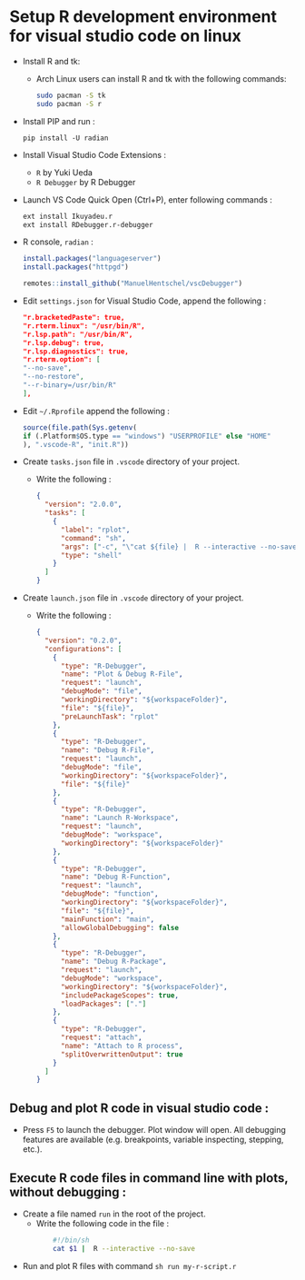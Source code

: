 # Setup R development environment for visual studio code on linux

- Install R and tk:

  - Arch Linux users can install R and tk with the following commands:

    ```sh
    sudo pacman -S tk
    sudo pacman -S r
    ```

- Install PIP and run :

  ```
  pip install -U radian
  ```

- Install Visual Studio Code Extensions :

  - `R` by Yuki Ueda
  - `R Debugger` by R Debugger

- Launch VS Code Quick Open (Ctrl+P), enter following commands :

  ```sh
  ext install Ikuyadeu.r
  ext install RDebugger.r-debugger
  ```

- R console, `radian` :

  ```R
  install.packages("languageserver")
  install.packages("httpgd")

  remotes::install_github("ManuelHentschel/vscDebugger")

  ```

- Edit `settings.json` for Visual Studio Code, append the following :

  ```json
  "r.bracketedPaste": true,
  "r.rterm.linux": "/usr/bin/R",
  "r.lsp.path": "/usr/bin/R",
  "r.lsp.debug": true,
  "r.lsp.diagnostics": true,
  "r.rterm.option": [
  "--no-save",
  "--no-restore",
  "--r-binary=/usr/bin/R"
  ],
  ```

- Edit `~/.Rprofile` append the following :

  ```r
  source(file.path(Sys.getenv(
  if (.Platform$OS.type == "windows") "USERPROFILE" else "HOME"
  ), ".vscode-R", "init.R"))
  ```

- Create `tasks.json` file in `.vscode` directory of your project.

  - Write the following :

    ```json
    {
      "version": "2.0.0",
      "tasks": [
        {
          "label": "rplot",
          "command": "sh",
          "args": ["-c", "\"cat ${file} |  R --interactive --no-save\""],
          "type": "shell"
        }
      ]
    }
    ```

- Create `launch.json` file in `.vscode` directory of your project.

  - Write the following :

    ```json
    {
      "version": "0.2.0",
      "configurations": [
        {
          "type": "R-Debugger",
          "name": "Plot & Debug R-File",
          "request": "launch",
          "debugMode": "file",
          "workingDirectory": "${workspaceFolder}",
          "file": "${file}",
          "preLaunchTask": "rplot"
        },
        {
          "type": "R-Debugger",
          "name": "Debug R-File",
          "request": "launch",
          "debugMode": "file",
          "workingDirectory": "${workspaceFolder}",
          "file": "${file}"
        },
        {
          "type": "R-Debugger",
          "name": "Launch R-Workspace",
          "request": "launch",
          "debugMode": "workspace",
          "workingDirectory": "${workspaceFolder}"
        },
        {
          "type": "R-Debugger",
          "name": "Debug R-Function",
          "request": "launch",
          "debugMode": "function",
          "workingDirectory": "${workspaceFolder}",
          "file": "${file}",
          "mainFunction": "main",
          "allowGlobalDebugging": false
        },
        {
          "type": "R-Debugger",
          "name": "Debug R-Package",
          "request": "launch",
          "debugMode": "workspace",
          "workingDirectory": "${workspaceFolder}",
          "includePackageScopes": true,
          "loadPackages": ["."]
        },
        {
          "type": "R-Debugger",
          "request": "attach",
          "name": "Attach to R process",
          "splitOverwrittenOutput": true
        }
      ]
    }
    ```

## Debug and plot R code in visual studio code :

- Press `F5` to launch the debugger. Plot window will open. All debugging features are available (e.g. breakpoints, variable inspecting, stepping, etc.).

## Execute R code files in command line with plots, without debugging :

- Create a file named `run` in the root of the project.
  - Write the following code in the file :
    ```sh
        #!/bin/sh
        cat $1 |  R --interactive --no-save
    ```
- Run and plot R files with command `sh run my-r-script.r`
